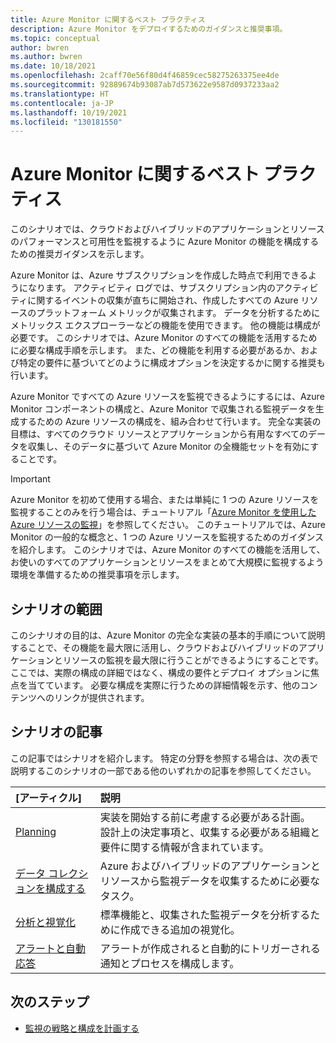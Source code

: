 ```yaml
---
title: Azure Monitor に関するベスト プラクティス
description: Azure Monitor をデプロイするためのガイダンスと推奨事項。
ms.topic: conceptual
author: bwren
ms.author: bwren
ms.date: 10/18/2021
ms.openlocfilehash: 2caff70e56f80d4f46859cec58275263375ee4de
ms.sourcegitcommit: 92889674b93087ab7d573622e9587d0937233aa2
ms.translationtype: HT
ms.contentlocale: ja-JP
ms.lasthandoff: 10/19/2021
ms.locfileid: "130181550"
---
```

# <a name="azure-monitor-best-practices"></a>Azure Monitor に関するベスト プラクティス
このシナリオでは、クラウドおよびハイブリッドのアプリケーションとリソースのパフォーマンスと可用性を監視するように Azure Monitor の機能を構成するための推奨ガイダンスを示します。 

Azure Monitor は、Azure サブスクリプションを作成した時点で利用できるようになります。 アクティビティ ログでは、サブスクリプション内のアクティビティに関するイベントの収集が直ちに開始され、作成したすべての Azure リソースのプラットフォーム メトリックが収集されます。 データを分析するためにメトリックス エクスプローラーなどの機能を使用できます。 他の機能は構成が必要です。 このシナリオでは、Azure Monitor のすべての機能を活用するために必要な構成手順を示します。 また、どの機能を利用する必要があるか、および特定の要件に基づいてどのように構成オプションを決定するかに関する推奨も行います。

Azure Monitor ですべての Azure リソースを監視できるようにするには、Azure Monitor コンポーネントの構成と、Azure Monitor で収集される監視データを生成するための Azure リソースの構成を、組み合わせて行います。 完全な実装の目標は、すべてのクラウド リソースとアプリケーションから有用なすべてのデータを収集し、そのデータに基づいて Azure Monitor の全機能セットを有効にすることです。


> [!IMPORTANT]
> Azure Monitor を初めて使用する場合、または単純に 1 つの Azure リソースを監視することのみを行う場合は、チュートリアル「[Azure Monitor を使用した Azure リソースの監視](/essentials/monitor-azure-resource.md)」を参照してください。 このチュートリアルでは、Azure Monitor の一般的な概念と、1 つの Azure リソースを監視するためのガイダンスを紹介します。 このシナリオでは、Azure Monitor のすべての機能を活用して、お使いのすべてのアプリケーションとリソースをまとめて大規模に監視するよう環境を準備するための推奨事項を示します。

## <a name="scope-of-the-scenario"></a>シナリオの範囲
このシナリオの目的は、Azure Monitor の完全な実装の基本的手順について説明することで、その機能を最大限に活用し、クラウドおよびハイブリッドのアプリケーションとリソースの監視を最大限に行うことができるようにすることです。 ここでは、実際の構成の詳細ではなく、構成の要件とデプロイ オプションに焦点を当てています。 必要な構成を実際に行うための詳細情報を示す、他のコンテンツへのリンクが提供されます。

## <a name="scenario-articles"></a>シナリオの記事
この記事ではシナリオを紹介します。 特定の分野を参照する場合は、次の表で説明するこのシナリオの一部である他のいずれかの記事を参照してください。

| [アーティクル] | 説明 |
|:---|:---|
| [Planning](best-practices-plan.md)  | 実装を開始する前に考慮する必要がある計画。 設計上の決定事項と、収集する必要がある組織と要件に関する情報が含まれています。 |
| [データ コレクションを構成する](best-practices-data-collection.md) | Azure およびハイブリッドのアプリケーションとリソースから監視データを収集するために必要なタスク。 |
| [分析と視覚化](best-practices-analysis.md) | 標準機能と、収集された監視データを分析するために作成できる追加の視覚化。 |
| [アラートと自動応答](best-practices-alerts.md) | アラートが作成されると自動的にトリガーされる通知とプロセスを構成します。 |




## <a name="next-steps"></a>次のステップ

- [監視の戦略と構成を計画する](best-practices-plan.md)
